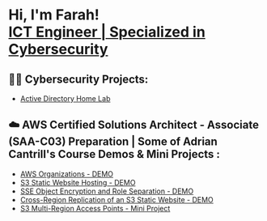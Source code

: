 <h1>Hi, I'm Farah! <br/><a href="https://www.linkedin.com/in/farah-jedidi-a423101b4/">ICT Engineer | Specialized in Cybersecurity</a></h1>

<h2>👨‍💻 Cybersecurity Projects:</h2>


  - [Active Directory Home Lab](https://github.com/farahjedidi/ActiveDirectoryLab)


<h2>☁️ AWS Certified Solutions Architect - Associate (SAA-C03) Preparation | Some of Adrian Cantrill's Course Demos & Mini Projects :</h2>


  - [AWS Organizations - DEMO ](https://github.com/farahjedidi/AWSOrganizations)
  - [S3 Static Website Hosting - DEMO ](https://github.com/farahjedidi/S3StaticWebsiteHosting)
  - [SSE Object Encryption and Role Separation - DEMO ](https://github.com/farahjedidi/ObjectEncryptioANDRoleSeparation)
  - [Cross-Region Replication of an S3 Static Website - DEMO ](https://github.com/farahjedidi/CrossRegionReplication-S3StaticWebsite)
  - [S3 Multi-Region Access Points - Mini Project ](https://github.com/farahjedidi/aws-s3-multi-region-access-point)
